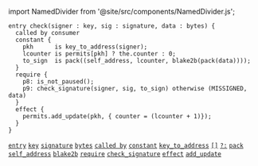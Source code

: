 import NamedDivider from '@site/src/components/NamedDivider.js';

<NamedDivider title="Code" width="1.5"/>

```archetype
entry check(signer : key, sig : signature, data : bytes) {
  called by consumer
  constant {
    pkh      is key_to_address(signer);
    lcounter is permits[pkh] ? the.counter : 0;
    to_sign  is pack((self_address, lcounter, blake2b(pack(data))));
  }
  require {
    p8: is_not_paused();
    p9: check_signature(signer, sig, to_sign) otherwise (MISSIGNED, data)
  }
  effect {
    permits.add_update(pkh, { counter = (lcounter + 1)});
  }
}
```

[`entry`](/docs/reference/declarations/entrypoint#entry) [`key`](/docs/reference/types#key) [`signature`](/docs/reference/types#signature) [`bytes`](/docs/reference/types#bytes) [`called by`](/docs/reference/declarations/entrypoint#called-by)  [`constant`](/docs/reference/declarations/entrypoint#constant) [`key_to_address`](/docs/reference/expressions/builtins#key_to_address(k%20:%20key)) [`[]`](/docs/reference/expressions/asset#ak--asset_keya) [`?:`](/docs/reference/expressions/controls#a--b--c) [`pack`](/docs/reference/expressions/builtins#pack(o%20:%20T)) [`self_address`](/docs/reference/expressions/constants#self_address) [`blake2b`](/docs/reference/expressions/builtins#blake2b(b%20:%20bytes)) [`require`](/docs/reference/declarations/entrypoint#require) [`check_signature`](/docs/reference/expressions/builtins#check_signature(k%20:%20key,%20s%20:%20signature,%20b%20:%20bytes)) [`effect`](/docs/reference/declarations/entrypoint#effect) [`add_update`](/docs/reference/instructions/asset#aadd_updatek--u-)


